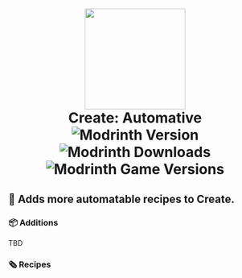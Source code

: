 <h1 align="center">
    <img src="https://cdn.modrinth.com/data/3fge69UN/f9486ffec55aec34d31f60a6b40da948e565aa60.png" width=200> <br>
    Create: Automative<br>
    <img alt="Modrinth Version" src="https://img.shields.io/modrinth/v/3fge69UN?style=for-the-badge">
    <img alt="Modrinth Downloads" src="https://img.shields.io/modrinth/dt/3fge69UN?style=for-the-badge">
    <img alt="Modrinth Game Versions" src="https://img.shields.io/modrinth/game-versions/3fge69UN?style=for-the-badge">        
</h1>
<h2> 🌾 Adds more automatable recipes to Create. </h2>

### 📦 Additions
TBD

### 🗞️ Recipes